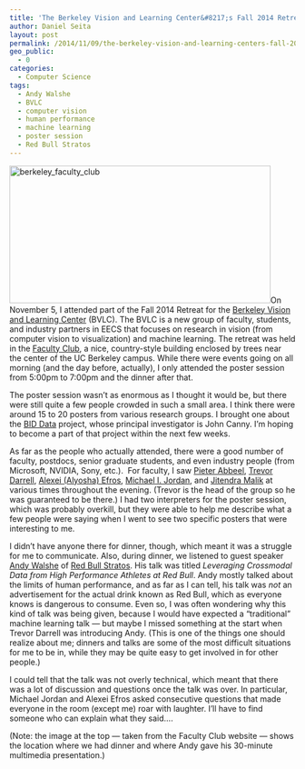 ```yaml
---
title: 'The Berkeley Vision and Learning Center&#8217;s Fall 2014 Retreat'
author: Daniel Seita
layout: post
permalink: /2014/11/09/the-berkeley-vision-and-learning-centers-fall-2014-retreat/
geo_public:
  - 0
categories:
  - Computer Science
tags:
  - Andy Walshe
  - BVLC
  - computer vision
  - human performance
  - machine learning
  - poster session
  - Red Bull Stratos
---
```

[<img class="aligncenter size-large wp-image-2061" src="https://seitad.files.wordpress.com/2014/11/berkeley_faculty_club.jpg?w=460" alt="berkeley_faculty_club" width="460" height="242" />][1]On November 5, I attended part of the Fall 2014 Retreat for the [Berkeley Vision and Learning Center][2] (BVLC). The BVLC is a new group of faculty, students, and industry partners in EECS that focuses on research in vision (from computer vision to visualization) and machine learning. The retreat was held in the [Faculty Club][3], a nice, country-style building enclosed by trees near the center of the UC Berkeley campus. While there were events going on all morning (and the day before, actually), I only attended the poster session from 5:00pm to 7:00pm and the dinner after that.

The poster session wasn&#8217;t as enormous as I thought it would be, but there were still quite a few people crowded in such a small area. I think there were around 15 to 20 posters from various research groups. I brought one about the [BID Data][4] project, whose principal investigator is John Canny. I&#8217;m hoping to become a part of that project within the next few weeks.

As far as the people who actually attended, there were a good number of faculty, postdocs, senior graduate students, and even industry people (from Microsoft, NVIDIA, Sony, etc.).  For faculty, I saw [Pieter Abbeel][5], [Trevor Darrell][6], [Alexei (Alyosha) Efros][7], [Michael I. Jordan][8], and [Jitendra Malik][9] at various times throughout the evening. (Trevor is the head of the group so he was guaranteed to be there.) I had two interpreters for the poster session, which was probably overkill, but they were able to help me describe what a few people were saying when I went to see two specific posters that were interesting to me.

I didn&#8217;t have anyone there for dinner, though, which meant it was a struggle for me to communicate. Also, during dinner, we listened to guest speaker [Andy Walshe][10] of [Red Bull Stratos][11]. His talk was titled *Leveraging Cross­modal Data from High ­Performance Athletes at Red Bull*. Andy mostly talked about the limits of human performance, and as far as I can tell, his talk was *not* an advertisement for the actual drink known as Red Bull, which as everyone knows is dangerous to consume. Even so, I was often wondering why this kind of talk was being given, because I would have expected a &#8220;traditional&#8221; machine learning talk &#8212; but maybe I missed something at the start when Trevor Darrell was introducing Andy. (This is one of the things one should realize about me; dinners and talks are some of the most difficult situations for me to be in, while they may be quite easy to get involved in for other people.)

I could tell that the talk was not overly technical, which meant that there was a lot of discussion and questions once the talk was over. In particular, Michael Jordan and Alexei Efros asked consecutive questions that made everyone in the room (except me) roar with laughter. I&#8217;ll have to find someone who can explain what they said&#8230;.

(Note: the image at the top &#8212; taken from the Faculty Club website &#8212; shows the location where we had dinner and where Andy gave his 30-minute multimedia presentation.)

 [1]: https://seitad.files.wordpress.com/2014/11/berkeley_faculty_club.jpg
 [2]: http://bvlc.eecs.berkeley.edu/
 [3]: http://www.berkeleyfacultyclub.com/
 [4]: http://bid2.berkeley.edu/bid-data-project/
 [5]: http://www.cs.berkeley.edu/~pabbeel/
 [6]: http://www.eecs.berkeley.edu/~trevor/
 [7]: http://www.eecs.berkeley.edu/~efros/
 [8]: http://www.cs.berkeley.edu/~jordan/
 [9]: http://www.cs.berkeley.edu/~malik/
 [10]: http://www.redbullstratos.com/the-team/andy-walshe/
 [11]: http://www.redbullstratos.com/